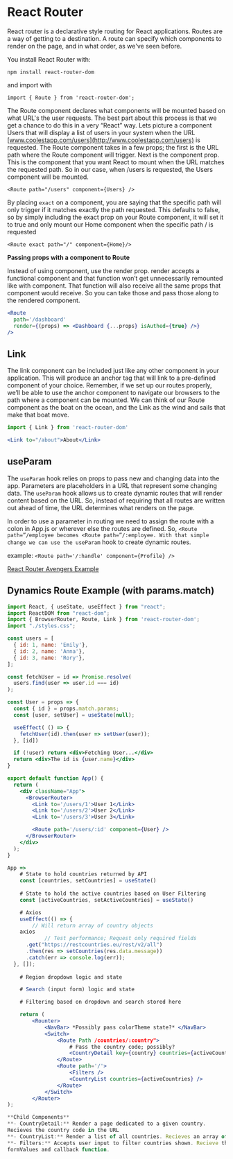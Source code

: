 # React Router

React router is a declarative style routing for React applications. Routes are a way of getting to a destination. A route can specify which components to render on the page, and in what order, as we've seen before. 

You install React Router with: 

`npm install react-router-dom`

and import with 

`import { Route } from 'react-router-dom';`

The Route component declares what components will be mounted based on what URL's the user requests. The best part about this process is that we get a chance to do this in a very “React” way. Lets picture a component Users that will display a list of users in your system when the URL [www.coolestapp.com/users](http://www.coolestapp.com/users) is requested. The Route component takes in a few props; the first is the URL path where the Route component will trigger. Next is the component prop. This is the component that you want React to mount when the URL matches the requested path. So in our case, when /users is requested, the Users component will be mounted.

`<Route path="/users" component={Users} />`

By placing `exact` on a <Route /> component, you are saying that the specific path will only trigger if it matches exactly the path requested. This defaults to false, so by simply including the exact prop on your Route component, it will set it to true and only mount our Home component when the specific path / is requested

`<Route exact path="/" component={Home}/>`

**Passing props with a component to Route**

Instead of using component, use the render prop. render accepts a functional component and that function won’t get unnecessarily remounted like with component. That function will also receive all the same props that component would receive. So you can take those and pass those along to the rendered component.

```jsx
<Route
  path='/dashboard'
  render={(props) => <Dashboard {...props} isAuthed={true} />}
/>
```

## Link

The link component can be included just like any other component in your application. This will produce an anchor tag that will link to a pre-defined component of your choice. Remember, if we set up our routes properly, we’ll be able to use the anchor component to navigate our browsers to the path where a component can be mounted. We can think of our Route component as the boat on the ocean, and the Link as the wind and sails that make that boat move.

```jsx
import { Link } from 'react-router-dom'

<Link to="/about">About</Link>
```

## useParam

The `useParam` hook relies on props to pass new and changing data into the app. Parameters are placeholders in a URL that represent some changing data. The `useParam` hook allows us to create dynamic routes that will render content based on the URL. So, instead of requiring that all routes are written out ahead of time, the URL determines what renders on the page.

In order to use a parameter in routing we need to assign the route with a colon in App.js or wherever else the routes are defined. So, `<Route path=”/employee becomes <Route path=”/:employee. With that simple change we can use the useParam` hook to create dynamic routes.

example: `<Route path='/:handle' component={Profile} />`

[React Router Avengers Example](https://codesandbox.io/s/react-router-avengers-example-87ejl)

## Dynamics Route Example (with params.match)

```jsx
import React, { useState, useEffect } from "react";
import ReactDOM from "react-dom";
import { BrowserRouter, Route, Link } from 'react-router-dom';
import "./styles.css";

const users = [
  { id: 1, name: 'Emily'},
  { id: 2, name: 'Anna'},
  { id: 3, name: 'Rory'},
];

const fetchUser = id => Promise.resolve(
  users.find(user => user.id === id)
);

const User = props => {
  const { id } = props.match.params;
  const [user, setUser] = useState(null);

  useEffect( () => {
    fetchUser(id).then(user => setUser(user));
  }, [id])

  if (!user) return <div>Fetching User...</div>
  return <div>The id is {user.name}</div>
}

export default function App() {
  return (
    <div className="App">
      <BrowserRouter>
        <Link to='/users/1'>User 1</Link>
        <Link to='/users/2'>User 2</Link>
        <Link to='/users/3'>User 3</Link>

        <Route path='/users/:id' component={User} />
      </BrowserRouter>
    </div>
  );
}
```

```jsx
App => 
	# State to hold countries returned by API
	const [countries, setCountries] = useState()
	
	# State to hold the active countries based on User Filtering	
	const [activeCountries, setActiveCountries] = useState()

	# Axios 
	useEffect(() => {
		// Will return array of country objects
    axios
			// Test performance; Request only required fields
      .get("https://restcountries.eu/rest/v2/all")
      .then(res => setCountries(res.data.message))
      .catch(err => console.log(err));
  }, []);
	
	# Region dropdown logic and state 

	# Search (input form) logic and state 

	# Filtering based on dropdown and search stored here

	return (
		<Rounter>
			<NavBar> *Possibly pass colorTheme state?* </NavBar>
			<Switch>
				<Route Path /countries/:country">
					# Pass the country code; possibly? 
					<CountryDetail key={country} countries={activeCountries} />
				</Route> 
				<Route path='/'>
					<Filters />
					<CountryList countries={activeCountries} />
				</Route>
			</Switch>
		</Router>
);

**Child Components** 
**- CountryDetail:** Render a page dedicated to a given country. 
Recieves the country code in the URL
**- CountryList:** Render a list of all countries. Recieves an array of objects
**- Filters:** Accepts user input to filter countries shown. Recieve the 
formValues and callback function. 
```